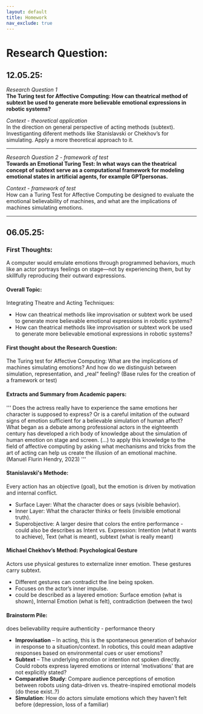 ```yaml
---
layout: default
title: Homework
nav_exclude: true
---
```


# Research Question:

## 12.05.25:

_Research Question 1_<br>
**The Turing test for Affective Computing: How can theatrical method of subtext be used to generate more believable emotional expressions in robotic systems?**

_Context - theoretical application_<br>
In the direction on general perspective of acting methods (subtext). Investiganting diferent methods like Stanislavski or Chekhov’s for simulating. Apply a more theoretical approach to it.

---

_Research Question 2 - framework of test_<br>
**Towards an Emotional Turing Test: In what ways can the theatrical concept of subtext serve as a computational framework for modeling emotional states in artificial agents, for example GPTpersonas.**

_Context - framework of test_<br>
How can a Turing Test for Affective Computing be designed to evaluate the emotional believability of machines, and what are the implications of machines simulating emotions.

---

## 06.05.25:

### First Thoughts:

A computer would emulate emotions through programmed behaviors, much like an actor portrays feelings on stage—not by experiencing them, but by skillfully reproducing their outward expressions.

#### Overall Topic:

Integrating Theatre and Acting Techniques:

- How can theatrical methods like improvisation or subtext work be used to generate more believable emotional expressions in robotic systems?
- How can theatrical methods like improvisation or subtext work be used to generate more believable emotional expressions in robotic systems?

#### First thought about the Research Question:

The Turing test for Affective Computing: What are the implications of machines simulating emotions? And how do we distinguish between simulation, representation, and „real“ feeling?
(Base rules for the creation of a framework or test)

#### Extracts and Summary from Academic papers:

''' Does the actress really have to experience the same
emotions her character is supposed to express? Or is a careful
imitation of the outward signs of emotion sufficient for
a believable simulation of human affect? What began as a
debate among professional actors in the eighteenth century has developed a rich body of knowledge about the simulation of human emotion on stage and screen. (…) to apply this knowledge
to the field of affective computing by asking what
mechanisms and tricks from the art of acting can help us
create the illusion of an emotional machine. (Manuel Flurin Hendry, 2023) '''

#### Stanislavski's Methode:

Every action has an objective (goal), but the emotion is driven by motivation and internal conflict.

- Surface Layer: What the character does or says (visible behavior).
- Inner Layer: What the character thinks or feels (invisible emotional truth).
- Superobjective: A larger desire that colors the entire performance
  -could also be describes as Intent vs. Expression: Intention (what it wants to achieve), Text (what is meant), subtext (what is really meant)

#### Michael Chekhov’s Method: Psychological Gesture

Actors use physical gestures to externalize inner emotion. These gestures carry subtext.

- Different gestures can contradict the line being spoken.
- Focuses on the actor’s inner impulse.
- could be described as a layered emotion: Surface emotion (what is shown), Internal Emotion (what is felt), contradiction (between the two)

#### Brainstorm Pile:

does believability require authenticity - performance theory

- **Improvisation** – In acting, this is the spontaneous generation of behavior in response to a situation/context. In robotics, this could mean adaptive responses based on environmental cues or user emotions?
- **Subtext** – The underlying emotion or intention not spoken directly. Could robots express layered emotions or internal 'motivations' that are not explicitly stated?
- **Comparative Study**: Compare audience perceptions of emotion between robots using data-driven vs. theatre-inspired emotional models (do these exist..?)
- **Simulation**: How do actors simulate emotions which they haven’t felt before (depression, loss of a familiar)
